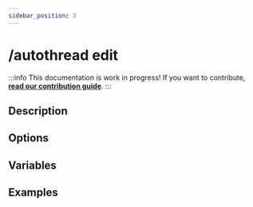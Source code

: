 ```yaml
---
sidebar_position: 3
---
```


# /autothread edit
:::info
This documentation is work in progress!
If you want to contribute, [**read our contribution guide**](../../../opensource.md).
:::

## Description
## Options
## Variables
## Examples